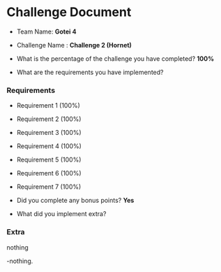 # Challenge Document

- Team Name: **Gotei 4**
- Challenge Name : **Challenge 2 (Hornet)**

- What is the percentage of the challenge you have completed? **100%**

- What are the requirements you have implemented?

### Requirements

- Requirement 1 (100%)
- Requirement 2 (100%)
- Requirement 3 (100%)
- Requirement 4 (100%)
- Requirement 5 (100%)
- Requirement 6 (100%)
- Requirement 7 (100%)

- Did you complete any bonus points? **Yes**

- What did you implement extra?

### Extra
nothing

-nothing.
